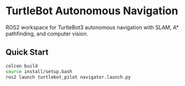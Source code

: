 # TurtleBot Autonomous Navigation

ROS2 workspace for TurtleBot3 autonomous navigation with SLAM, A* pathfinding, and computer vision.

## Quick Start

```bash
colcon build
source install/setup.bash
ros2 launch turtlebot_pilot navigator.launch.py
```